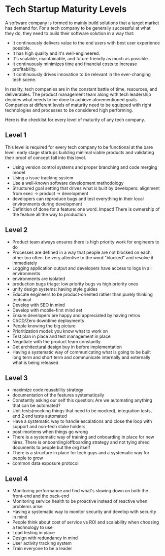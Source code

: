 # Tech Startup Maturity Levels
A software company is formed to mainly build solutions that a target market has demand for. For a tech company to be 
generally successful at what they do, they need to build their software solution in a way that: 

* It continuously delivers value to the end users with best user experience possible.
* It has high quality and it's well-engineered.
* It's scalable, maintainable, and future friendly as much as possible.
* It continuously minimizes time and financial costs to increase profitability.
* It continuously drives innovation to be relevant in the ever-changing tech scene.

In reality, tech companies are in the constant battle of time, resources, and deliverables. The product management
team along with tech leadership decides what needs to be done to achieve aforementioned goals. Companies at different
levels of maturity need to be equipped with right technologies and processes to be considered high performing. 

Here is the checklist for every level of maturity of any tech company.
## Level 1
This level is required for every tech company to be functional at the bare level. early stage startups building minimal
viable products and validating their proof of concept fall into this level.
* Using version control systems and proper branching and code merging model
* Using a issue tracking system
* Use a well-known software development methodology 
* Structured goal setting that drives what is built by developers: alignment from exec -> product -> development
* developers can reproduce bugs and test everything in their local environments during development
* Definition of done for a feature: one word. Impact! There is ownership of the feature all the way to production
## Level 2
* Product team always ensures there is high priority work for engineers to do
* Processes are defined in a way that people are not blocked on each other too often. 
be very attentive to the word "blocked" and resolve it immediately
* Logging application output and developers have access to logs in all environments
* environments are isolated
* production bugs triage: low priority bugs vs high priority ones
* unify design systems: having style guides
* Educate engineers to be product-oriented rather than purely thinking technical
* Develop with SEO in mind
* Develop with mobile-first mind set
* Ensure developers are happy and appreciated by having retros
* CI/CD/Zero downtime deployments
* People knowing the big picture
* Prioritization model: you know what to work on
* Test plan in place and test management in place
* Negotiate with the product team constantly
* Get architectural design buy in before implementation
* Having a systematic way of communicating what is going to be built long term and short term and communicate internally
 and externally what is being released.  
## Level 3
* maximize code reusability strategy
* documentation of the features systematically
* Constantly asking our self this question: Are we automating anything that can be automated?
* Unit tests(mocking things that need to be mocked), integration tests, end 2 end tests automated
* Have a systematic way to handle escalations and close the loop with support and non-tech stake holders
* post-mortems when things go wrong
* There is a systematic way of training and onboarding in place for new hires, There is onboarding/offboarding strategy 
and not tying shred documents to people but the org itself
* There is a structure in place for tech guys and a systematic way for people to grow
* common data exposure protocol
## Level 4
* Monitoring performance and find what's slowing down on both the front-end and the back-end
* Monitoring service health to be proactive instead of reactive when problems arise
* Having a systematic way to monitor security and develop with security in mind
* People think about cost of service vs ROI and scalability when choosing a technology to use
* Load testing in place
* Design with redundancy in mind
* User activity tracking system
* Train everyone to be a leader

